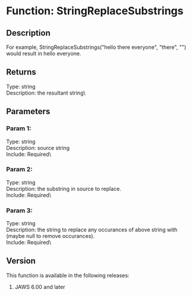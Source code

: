 # Function: StringReplaceSubstrings

## Description

For example, StringReplaceSubstrings(\"hello there everyone\",
\"there\", \"\") would result in hello everyone.

## Returns

Type: string\
Description: the resultant string\

## Parameters

### Param 1:

Type: string\
Description: source string\
Include: Required\

### Param 2:

Type: string\
Description: the substring in source to replace.\
Include: Required\

### Param 3:

Type: string\
Description: the string to replace any occurances of above string with
(maybe null to remove occurances).\
Include: Required\

## Version

This function is available in the following releases:

1.  JAWS 6.00 and later
